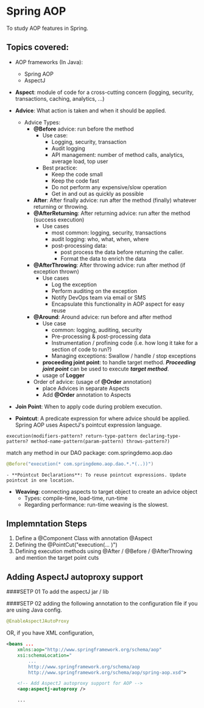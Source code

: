 # Spring AOP
To study AOP features in Spring. 

## Topics covered:
- AOP frameworks (In Java):
	- Spring AOP
	- AspectJ

- **Aspect**: module of code for a cross-cutting concern (logging, security, transactions, caching, analytics, ...)

- **Advice**: What action is taken and when it should be applied.
	- Advice Types:
		- **@Before** advice: run before the method
			- Use case: 
				- Logging, security, transaction 
				- Audit logging
				- API management:  number of method calls, analytics, average load, top user
			- Best practice:
				- Keep the code small
				- Keep the code fast
				- Do not perform any expensive/slow operation
				- Get in and out as quickly as possible
		- **After**: After finally advice: run after the method (finally) whatever returning or throwing.
    	- **@AfterReturning**: After returning advice: run after the method (success execution)
			- Use cases
				- most common: logging, security, transactions
				- audit logging: who, what, when, where
				- post-processing data: 
					- post process the data before returning the caller. 
					- Format the data to enrich the data
		- **@AfterThrowing**: After throwing advice: run after method (if exception thrown)
			- Use cases
				- Log the exception
				- Perform auditing on the exception
				- Notify DevOps team via email or SMS
				- Encapsulate this functionality in AOP aspect for easy reuse
		- **@Around**: Around advice: run before and after method
			- Use case
				- common: logging, auditing, security
				- Pre-processing & post-processing data
				- Instrumentation / profining code (i.e. how long it take for a section of code to run?)
				- Managing exceptions: Swallow / handle / stop exceptions
			- **proceeding joint point**: to handle target method. ***Proceeding joint point*** can be used to execute ***target method***.
			- usage of **Logger**
		- Order of advice: (usage of **@Order** annotation)
			- place Advices in separate Aspects
			- Add **@Order** annotation to Aspects

- **Join Point**: When to apply code during problem execution.

- **Pointcut**: A predicate expression for where advice should be applied. Spring AOP uses AspectJ's pointcut expression language.

```
execution(modifiers-pattern? return-type-pattern declaring-type-pattern? method-name-pattern(param-pattern) throws-pattern?)
``` 

match any method in our DAO package: com.springdemo.aop.dao
```java
@Before("execution(* com.springdemo.aop.dao.*.*(..))")
```

	- **Pointcut Declarations**: To reuse pointcut expressions. Update pointcut in one location. 

- **Weaving**: connecting aspects to target object to create an advice object
	- Types: compile-time, load-time, run-time
	- Regarding performance: run-time weaving is the slowest.


## Implemntation Steps
1. Define a @Component Class with annotation @Aspect
2. Defining the @PointCut("execution(... )")
3. Defining execution methods using @After / @Before / @AfterThrowing and mention the target point cuts 


## Adding AspectJ autoproxy support

####SETP 01
To add the aspectJ jar / lib 

####SETP 02
adding the following annotation to the configuration file if you are using Java config.
```java
@EnableAspectJAutoProxy
```

OR, if you have XML configuration,


```xml
<beans ...
	xmlns:aop="http://www.springframework.org/schema/aop"
	xsi:schemaLocation="
		...
		http://www.springframework.org/schema/aop
		http://www.springframework.org/schema/aop/spring-aop.xsd">

	<!-- Add AspectJ autoproxy support for AOP -->
	<aop:aspectj-autoproxy />

	...
```

